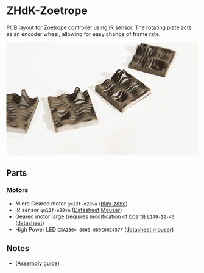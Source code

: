 # ZHdK-Zoetrope

PCB layout for Zoetrope controller using IR sensor. The rotating plate acts as an encoder wheel, allowing for easy change of frame rate.

![Zoetrope](https://github.com/IAD-ZHDK/ZHdK-Zoetrope/blob/master/misc/zoetrope02.gif)

## Parts

### Motors

- Micro Geared motor `gm12f-n20va` ([play-zone](https://www.play-zone.ch/en/elektromotor-mit-getriebe-gm12f-n20va.html))
- IR sensor `gm12f-n20va` ([Datasheet](https://www.mouser.ch/ds/2/427/tcrt1000-280041.pdf),[Mouser](https://www.mouser.ch/ProductDetail/Vishay-Semiconductors/TCRT1000?qs=%2fha2pyFadujhzXKa660Zaa8%252bPnrPBmGNjsu6nIV46mU%3d))
-  Geared motor large (requires modification of board) `L149-12-43` ([datasheet](https://www.distrelec.ch/Web/Downloads/80/06/05448006.pdf))
-  High Power LED `CXA1304-0000-000C0HC457F` ([datasheet](https://www.mouser.ch/ds/2/90/20130621CLDDS73CXA1304Rev0-267980.pdf),[mouser](https://www.mouser.ch/ProductDetail/941-CXA13040C0HC457F))

## Notes
-  ([Assembly guide](https://github.com/IAD-ZHDK/ZHdK-Zoetrope/blob/master/misc/zootrope3Dguide.pdf))

